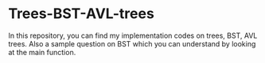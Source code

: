 # Trees-BST-AVL-trees

In this repository, you can find my implementation codes on trees, BST, AVL trees. Also a sample question on BST which you can understand by looking at the main function.
